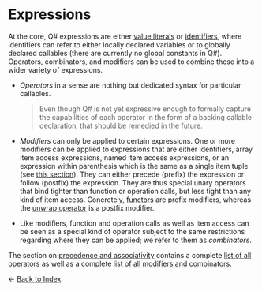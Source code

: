 # Expressions

At the core, Q# expressions are either [value literals](https://github.com/microsoft/qsharp-language/blob/main/Specifications/Language/3_Expressions/ValueLiterals.md) or [identifiers](https://github.com/microsoft/qsharp-language/blob/main/Specifications/Language/3_Expressions/Identifiers.md#identifiers), where identifiers can refer to either locally declared variables or to globally declared callables (there are currently no global constants in Q#). 
Operators, combinators, and modifiers can be used to combine these into a wider variety of expressions. 

- *Operators* in a sense are nothing but dedicated syntax for particular callables. 
    >Even though Q# is not yet expressive enough to formally capture the capabilities of each operator in the form of a backing callable declaration, that should be remedied in the future. 

- *Modifiers* can only be applied to certain expressions. One or more modifiers can be applied to expressions that are either identifiers, array item access expressions, named item access expressions, or an expression within parenthesis which is the same as a single item tuple (see [this section](https://github.com/microsoft/qsharp-language/blob/main/Specifications/Language/4_TypeSystem/SingletonTupleEquivalence.md#singleton-tuple-equivalence)). 
They can either precede (prefix) the expression or follow (postfix) the expression. They are thus special unary operators that bind tighter than function or operation calls, but less tight than any kind of item access. 
Concretely, [functors](https://github.com/microsoft/qsharp-language/blob/beheim/repo/Specifications/Language/3_Expressions/FunctorApplication.md#functor-application) are prefix modifiers, whereas the [unwrap operator](https://github.com/microsoft/qsharp-language/blob/main/Specifications/Language/3_Expressions/ItemAccessExpressions.md#item-access-for-user-defined-types) is a postfix modifier. 

- Like modifiers, function and operation calls as well as item access can be seen as a special kind of operator subject to the same restrictions regarding where they can be applied; we refer to them as *combinators*. 

The section on [precedence and associativity](https://github.com/microsoft/qsharp-language/blob/main/Specifications/Language/3_Expressions/PrecedenceAndAssociativity.md) contains a complete [list of all operators](https://github.com/microsoft/qsharp-language/blob/main/Specifications/Language/3_Expressions/PrecedenceAndAssociativity.md#operators) as well as a complete [list of all modifiers and combinators](https://github.com/microsoft/qsharp-language/blob/main/Specifications/Language/3_Expressions/PrecedenceAndAssociativity.md#modifiers-and-combinators). 


← [Back to Index](https://github.com/microsoft/qsharp-language/tree/main/Specifications/Language#index)